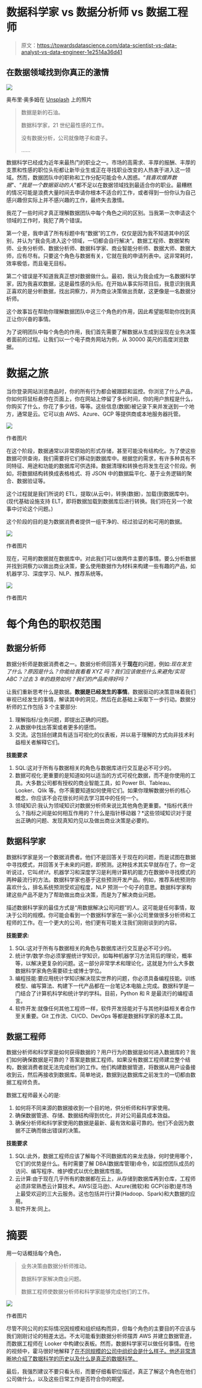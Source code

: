 # 数据科学家 vs 数据分析师 vs 数据工程师

> 原文：<https://towardsdatascience.com/data-scientist-vs-data-analyst-vs-data-engineer-1e2514a36d41>

## 在数据领域找到你真正的激情

![](img/b91a9e6b9d0eb83130466aeb38f80aa9.png)

奥布里·奥多姆在 [Unsplash](https://unsplash.com?utm_source=medium&utm_medium=referral) 上的照片

> 数据是新的石油。
> 
> 数据科学家，21 世纪最性感的工作。
> 
> 没有数据分析，公司就像瞎子和聋子。
> 
> ……

数据科学已经成为近年来最热门的职业之一。市场的高需求、丰厚的报酬、丰厚的支票和性感的职位头衔都让新毕业生或正在寻找职业改变的人热衷于进入这一领域。然而，数据团队中的职称和工作分配可能会令人困惑。“*我喜欢摆弄数据*”、“*我是一个数据驱动的人*”都不足以在数据领域找到最适合你的职业。最糟糕的情况可能是浪费大量时间去申请你根本不适合的工作，或者得到一份你认为自己感兴趣但实际上并不感兴趣的工作，最终失去激情。

我花了一些时间才真正理解数据团队中每个角色之间的区别。当我第一次申请这个领域的工作时，我犯了两个错误。

第一个是，我申请了所有标题中有“数据”的工作，仅仅是因为我不知道其中的区别，并认为“我会先进入这个领域，一切都会自行解决”。数据工程师、数据架构师、业务分析师、数据分析师、数据科学家、商业智能分析师、数据大师、数据大师，应有尽有。只要这个角色与数据有关，它就在我的申请列表中。这非常耗时，效率极低，而且毫无目标。

第二个错误是不知道我真正想对数据做什么。最初，我认为我会成为一名数据科学家，因为我喜欢数据，这是最性感的头衔。在开始从事实际项目后，我意识到我真正喜欢的是分析数据，找出洞察力，并为商业决策做出贡献，这更像是一名数据分析师。

这个故事旨在帮助你理解数据团队中这三个角色的作用，因此希望能帮助你找到真正让你兴奋的事情。

为了说明团队中每个角色的作用，我们首先需要了解数据从生成到呈现在业务决策者面前的过程。让我们以一个电子商务网站为例，从 30000 英尺的高度浏览数据。

# 数据之旅

当你登录网站浏览商品时，你的所有行为都会被跟踪和监控。你浏览了什么产品，你如何将鼠标悬停在页面上，你在网站上停留了多长时间，你的用户旅程是什么，你购买了什么，你花了多少钱，等等。这些信息(数据)被记录下来并发送到一个地方，通常是云。它可以由 AWS、Azure、GCP 等提供商或本地服务器托管。

![](img/1664bfb56d1eab406348e09d98780e3f.png)

作者图片

在这个阶段，数据通常以非常原始的形式存储，甚至可能没有结构化。为了使这些数据可供查询，我们需要将它们移动到数据库中。根据您的需求，有许多种具有不同特征、用途和功能的数据库可供选择。数据清理和转换也将发生在这个阶段。例如，将数据结构转换成表格格式、将 JSON 中的数据扁平化、基于业务逻辑的聚合、数据验证等。

这个过程就是我们所说的 ETL，提取(从云中)，转换(数据)，加载(到数据库中)。(现代基础设施支持 ELT，即将数据加载到数据库后进行转换。我们将在另一个故事中讨论这个问题。)

这个阶段的目的是为数据消费者提供一组干净的、经过验证的和可用的数据。

![](img/89e0b3390f9562d91ec39b3594037ac1.png)

作者图片

现在，可用的数据就在数据库中。对此我们可以做两件主要的事情。要么分析数据并找到洞察力以做出商业决策，要么使用数据作为材料来构建一些有趣的产品，如机器学习、深度学习、NLP、推荐系统等。

![](img/979ec5e932b2517bbd772f5e1d98d264.png)

作者图片

# 每个角色的职权范围

## 数据分析师

数据分析师是数据消费者之一。数据分析师回答关于**现在**的问题，例如:*现在发生了什么？原因是什么？你能给我看看 XYZ 吗？我们应该做些什么来避免/实现 ABC？过去 3 年的趋势如何？我们的产品卖得好吗？*

让我们重新思考什么是数据。**数据是已经发生的事情**。数据驱动的决策意味着我们审视已经发生的事情，解读其中的洞见，然后在此基础上采取下一步行动。数据分析师的工作包括 3 个主要部分:

1.  理解指标/业务问题，即提出正确的问题。
2.  从数据中找出答案或者更多的感悟。
3.  交流。这包括创建具有适当可视化的仪表板，并以易于理解的方式向非技术利益相关者解释它们。

**技能要求**

1.  SQL:这对于所有与数据相关的角色与数据库进行交互是必不可少的。
2.  数据可视化:更重要的是知道如何以适当的方式可视化数据，而不是你使用的工具。大多数公司都有授权的商业智能工具，如 Power BI、Tableau、Looker、Qlik 等。你不需要知道如何使用它们。如果你理解数据分析的核心概念，你应该不会花很长时间去学习其中的任何一个。
3.  领域知识:我认为领域知识对数据分析师来说比其他角色更重要。*指标代表什么？指标之间是如何相互作用的？什么是指针移动器？*这些领域知识对于提出正确的问题、发现真知灼见以及做出商业决策是必要的。

## 数据科学家

数据科学家是另一个数据消费者。他们不是回答关于现在的问题，而是试图在数据中寻找模式，并回答关于未来的问题，即预测。这种技术其实早就存在了。你一定听说过，它叫*统计*。机器学习和深度学习是利用计算机的能力在数据中寻找模式的两种最流行的方法。数据科学家也基于这些预测开发产品。例如，推荐系统预测你喜欢什么，排名系统预测受欢迎程度，NLP 预测一个句子的意思。数据科学家构建这些产品不是为了帮助做出商业决策，而是为了解决商业问题。

描述数据科学家的最佳方式是“用数据解决公司问题”的人。这可能是任何事情，取决于公司的规模。你可能会看到一个数据科学家在一家小公司里做很多分析师和工程师的工作。在一个更大的公司，他们更有可能关注我们刚刚谈到的内容。

**技能要求:**

1.  SQL:这对于所有与数据相关的角色与数据库进行交互是必不可少的。
2.  统计学/数学:你必须掌握统计学知识，如每种机器学习方法背后的理论，概率等，以解决更复杂的问题。这一部分非常学术和理论化，这就是为什么大多数数据科学家角色需要硕士或博士学位。
3.  编程技能:要应用统计学知识解决现实世界的问题，你必须具备编程技能。训练模型、编写算法、构建下一代产品都在一台笔记本电脑上完成。数据科学是一门结合了计算机科学和统计学的学科。目前，Python 和 R 是最流行的编程语言。
4.  软件开发:就像任何其他工程师一样，软件开发技能对于与其他利益相关者合作至关重要。Git 工作流、CI/CD、DevOps 等都是数据科学家的基本工具。

## 数据工程师

数据分析师和科学家是如何获得数据的？用户行为的数据是如何进入数据库的？我们如何确保数据是可靠的？答案是数据工程师。如果没有数据工程师建立整个结构，数据消费者就无法完成他们的工作。他们构建数据管道，将数据从用户设备接收到云，然后再接收到数据库。简单地说，数据到达数据库之前发生的一切都由数据工程师负责。

数据工程师最关心的是:

1.  如何将不同来源的数据接收到一个目的地，供分析师和科学家使用。
2.  确保数据管道、存储、数据结构得到优化，并对公司最具成本效益。
3.  确保分析师和科学家使用的数据是最新、最有效和最可靠的。他们不会因为数据不正确而做出错误的决策。

**技能要求**

1.  SQL:此外，数据工程师应该了解每个不同数据库的来龙去脉，何时使用哪个，它们的优势是什么。有时需要了解 DBA(数据库管理)命令，如监控团队成员的访问、编写程序、维护模式以优化数据库性能。
2.  云计算:由于现在几乎所有的数据都在云上，从存储到数据库再到仓库，工程师必须非常熟悉云计算技术。AWS(亚马逊)、Azure(微软)和 GCP(谷歌)是市场上最受欢迎的三大云服务。这也包括并行计算(Hadoop、Spark)和大数据的应用。
3.  软件开发:同上。

# 摘要

用一句话概括每个角色，

> 业务决策由数据分析师推动。
> 
> 数据科学家解决商业问题。
> 
> 数据工程师使数据分析师和科学家能够完成他们的工作。

![](img/8708c22ef06b42e8cfaf08c012ceacc4.png)

作者图片

尽管不同公司的实际情况因规模和组织结构而异，但每个角色的主要目的不应该与我们刚刚讨论的相差太远。不太可能看到数据分析师摆弄 AWS 并建立数据管道，而数据工程师在 Looker 中构建仪表板。然而，数据科学家可以做任何事情。在他的视频中，霍马很好地解释了[在不同规模的公司中组织会是什么样子。他还非常清晰地介绍了数据科学的历史以及什么是真正的数据科学。](https://www.youtube.com/watch?v=xC-c7E5PK0Y&t=13s)

最后，我强烈建议不要只看头衔，而要仔细看职位描述，真正了解这个角色在他们公司做什么，以及这些日常工作是否符合你的期望。

[](https://hoooching.medium.com/membership) 